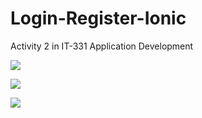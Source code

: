 # Login-Register-Ionic
Activity 2 in IT-331 Application Development

![](master/Home.png)

![](master/LogIn.png)

![](master/Register.png)
